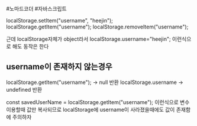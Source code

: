 #노마드코더 #자바스크립트

localStorage.setItem("username", "heejin");
localStorage.getItem("username");
localStorage.removeItem("username");

근데 localStorage자체가 object라서
localStorage.username="heejin";
이런식으로 해도 동작은 한다

## username이 존재하지 않는경우
localStorage.getItem("username"); -> null 반환
localStorage.username -> undefined 반환

const savedUserName = localStorage.getItem("username");
이런식으로 변수 이용할때 값만 복사되므로
localStorage에 username이 사라졌을때에도 값이 존재함에 주의하자